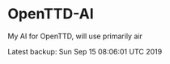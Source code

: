 # OpenTTD-AI
My AI for OpenTTD, will use primarily air

Latest backup: Sun Sep 15 08:06:01 UTC 2019
